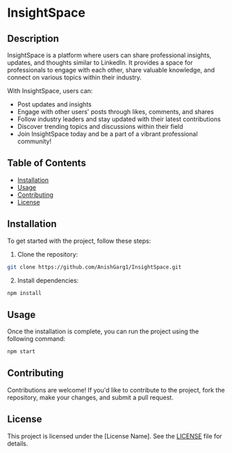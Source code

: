 # InsightSpace

## Description

InsightSpace is a platform where users can share professional insights, updates, and thoughts similar to LinkedIn. It provides a space for professionals to engage with each other, share valuable knowledge, and connect on various topics within their industry.

With InsightSpace, users can:

* Post updates and insights
* Engage with other users' posts through likes, comments, and shares
* Follow industry leaders and stay updated with their latest contributions
* Discover trending topics and discussions within their field
* Join InsightSpace today and be a part of a vibrant professional community!

## Table of Contents

- [Installation](#installation)
- [Usage](#usage)
- [Contributing](#contributing)
- [License](#license)

## Installation

To get started with the project, follow these steps:

1. Clone the repository:

```bash
git clone https://github.com/AnishGarg1/InsightSpace.git
```

2. Install dependencies:

```bash
npm install
```

## Usage

Once the installation is complete, you can run the project using the following command:

```bash
npm start
```

## Contributing

Contributions are welcome! If you'd like to contribute to the project, fork the repository, make your changes, and submit a pull request.

## License

This project is licensed under the [License Name]. See the [LICENSE](LICENSE) file for details.